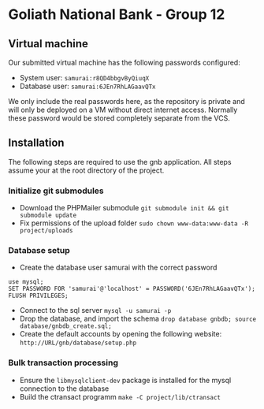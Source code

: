 # Goliath National Bank - Group 12

## Virtual machine
Our submitted virtual machine has the following passwords configured:
* System user: `samurai:r8QD4bbgvByQiuqX`
* Database user: `samurai:6JEn7RhLAGaavQTx`

We only include the real passwords here, as the repository is private and will
only be deployed on a VM without direct internet access. Normally these
password would be stored completely separate from the VCS.

## Installation
The following steps are required to use the gnb application.
All steps assume your at the root directory of the project.

### Initialize git submodules
* Download the PHPMailer submodule
	`git submodule init && git submodule update`
* Fix permissions of the upload folder
	`sudo chown www-data:www-data -R project/uploads`

### Database setup
* Create the database user samurai with the correct password
```
use mysql;
SET PASSWORD FOR 'samurai'@'localhost' = PASSWORD('6JEn7RhLAGaavQTx');
FLUSH PRIVILEGES;
```
* Connect to the sql server
	`mysql -u samurai -p`
* Drop the database, and import the schema
	`drop database gnbdb; source database/gnbdb_create.sql; `
* Create the default accounts by opening the following website:
	`http://URL/gnb/database/setup.php`

### Bulk transaction processing
* Ensure the `libmysqlclient-dev` package is installed for the mysql connection to the database
* Build the ctransact programm
	`make -C project/lib/ctransact`
